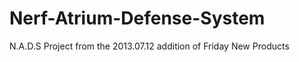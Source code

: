 Nerf-Atrium-Defense-System
==========================

N.A.D.S Project from the 2013.07.12 addition of Friday New Products
